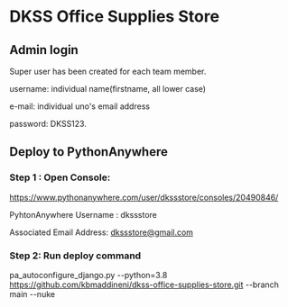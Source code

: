# DKSS Office Supplies Store
## Admin login
  Super user has been created for each team member.
  
  username: individual name(firstname, all lower case)
  
  e-mail: individual uno's email address
  
  password: DKSS123.

## Deploy to PythonAnywhere

  ### Step 1 : Open Console: 

  https://www.pythonanywhere.com/user/dkssstore/consoles/20490846/

  PyhtonAnywhere Username : dkssstore

  Associated Email Address: dkssstore@gmail.com

  ### Step 2: Run deploy command

  pa_autoconfigure_django.py --python=3.8 https://github.com/kbmaddineni/dkss-office-supplies-store.git --branch main --nuke

